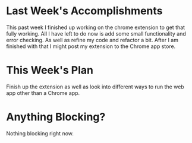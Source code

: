 # Last Week's Accomplishments

This past week I finished up working on the chrome extension to get that fully working. All I have left to do now is add some small functionality and error checking. As well as refine my code and refactor a bit. After I am finished with that I might post my extension to the Chrome app store.

# This Week's Plan

Finish up the extension as well as look into different ways to run the web app other than a Chrome app.

# Anything Blocking?

Nothing blocking right now.